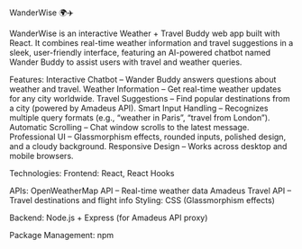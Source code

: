WanderWise 🌍✈️

WanderWise is an interactive Weather + Travel Buddy web app built with React. It combines real-time weather information and travel suggestions in a sleek, user-friendly interface, featuring an AI-powered chatbot named Wander Buddy to assist users with travel and weather queries.

Features:
 Interactive Chatbot – Wander Buddy answers questions about weather and travel.
 Weather Information – Get real-time weather updates for any city worldwide.
 Travel Suggestions – Find popular destinations from a city (powered by Amadeus API).
 Smart Input Handling – Recognizes multiple query formats (e.g., “weather in Paris”, “travel from London”).
 Automatic Scrolling – Chat window scrolls to the latest message.
 Professional UI – Glassmorphism effects, rounded inputs, polished design, and a cloudy background.
 Responsive Design – Works across desktop and mobile browsers.

Technologies:
 Frontend: React, React Hooks

 APIs:
 OpenWeatherMap API
  – Real-time weather data
 Amadeus Travel API
  – Travel destinations and flight info
 Styling: CSS (Glassmorphism effects)
 
 Backend: Node.js + Express (for Amadeus API proxy)

Package Management: npm
